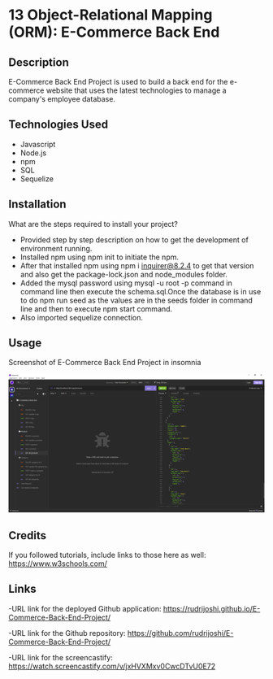 # 13 Object-Relational Mapping (ORM): E-Commerce Back End

## Description
E-Commerce Back End Project is used to build a back end for the e-commerce website that uses the latest technologies to manage a company's employee database.

## Technologies Used

- Javascript
- Node.js
- npm
- SQL
- Sequelize

## Installation

What are the steps required to install your project?
- Provided step by step description on how to get the development of environment running. 
- Installed npm using npm init to initiate the npm.
- After that installed npm using npm i inquirer@8.2.4 to get that version and also get the package-lock.json and node_modules folder.
- Added the mysql password using mysql -u root -p command in command line then execute the schema.sql.Once the database is in use to do npm run seed as the values are in the seeds folder in command line and then to execute npm start command.
- Also imported sequelize connection.

## Usage

Screenshot of E-Commerce Back End Project in insomnia

![E-Commerce Back End Project screenshot](./Assets/Image/screenshot.png)

## Credits

If you followed tutorials, include links to those here as well: https://www.w3schools.com/

## Links

-URL link for the deployed Github application: https://rudrijoshi.github.io/E-Commerce-Back-End-Project/

-URL link for the Github repository: https://github.com/rudrijoshi/E-Commerce-Back-End-Project/

-URL link for the screencastify: https://watch.screencastify.com/v/jxHVXMxv0CwcDTvU0E72